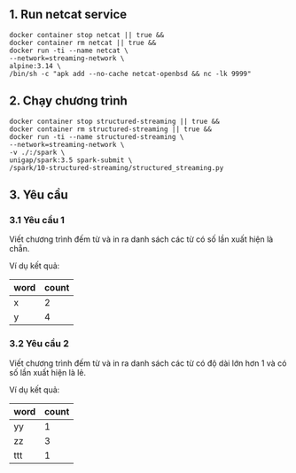 ## 1. Run netcat service

```shell
docker container stop netcat || true &&
docker container rm netcat || true &&
docker run -ti --name netcat \
--network=streaming-network \
alpine:3.14 \
/bin/sh -c "apk add --no-cache netcat-openbsd && nc -lk 9999"
```

## 2. Chạy chương trình

```shell
docker container stop structured-streaming || true &&
docker container rm structured-streaming || true &&
docker run -ti --name structured-streaming \
--network=streaming-network \
-v ./:/spark \
unigap/spark:3.5 spark-submit \
/spark/10-structured-streaming/structured_streaming.py
```

## 3. Yêu cầu

### 3.1 Yêu cầu 1

Viết chương trình đếm từ và in ra danh sách các từ có số lần xuất hiện là chẵn.

Ví dụ kết quả:

| word | count |
|------|-------|
| x    | 2     |
| y    | 4     |

### 3.2 Yêu cầu 2

Viết chương trình đếm từ và in ra danh sách các từ có độ dài lớn hơn 1 và có số lần xuất hiện là lẻ.

Ví dụ kết quả:

| word | count |
|------|-------|
| yy   | 1     |
| zz   | 3     |
| ttt  | 1     |
